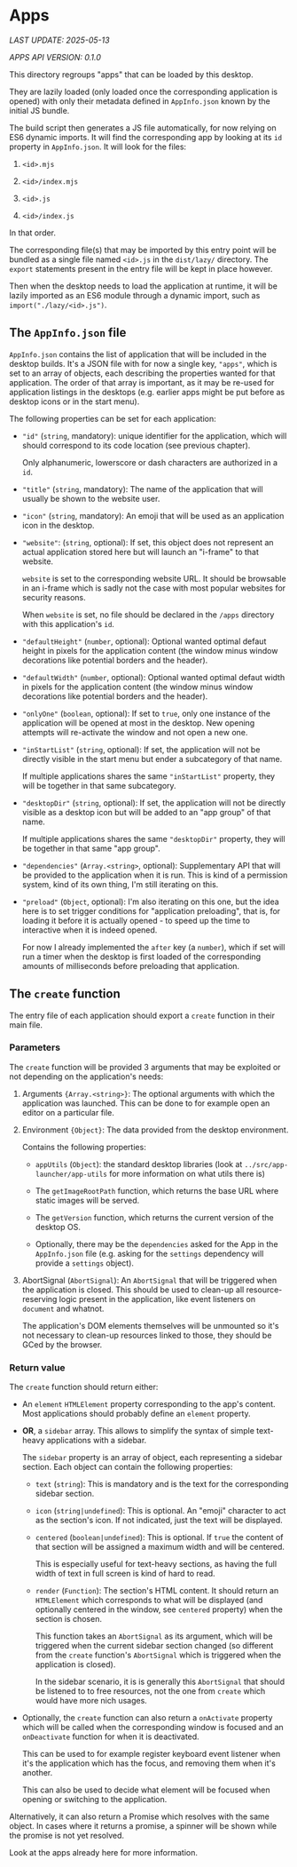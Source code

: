 # Apps

_LAST UPDATE: 2025-05-13_

_APPS API VERSION: 0.1.0_

This directory regroups "apps" that can be loaded by this desktop.

They are lazily loaded (only loaded once the corresponding application is
opened) with only their metadata defined in `AppInfo.json` known by the
initial JS bundle.

The build script then generates a JS file automatically, for now relying on ES6
dynamic imports. It will find the corresponding app by looking at its `id`
property in `AppInfo.json`. It will look for the files:

1. `<id>.mjs`

2. `<id>/index.mjs`

3. `<id>.js`

4. `<id>/index.js`

In that order.

The corresponding file(s) that may be imported by this entry point will be
bundled as a single file named `<id>.js` in the `dist/lazy/` directory.
The `export` statements present in the entry file will be kept in place
however.

Then when the desktop needs to load the application at runtime, it will be
lazily imported as an ES6 module through a dynamic import, such as
`import("./lazy/<id>.js")`.

## The `AppInfo.json` file

`AppInfo.json` contains the list of application that will be included in the
desktop builds. It's a JSON file with for now a single key, `"apps"`, which is
set to an array of objects, each describing the properties wanted for that
application. The order of that array is important, as it may be re-used for
application listings in the desktops (e.g. earlier apps might be put before
as desktop icons or in the start menu).

The following properties can be set for each application:

- `"id"` (`string`, mandatory): unique identifier for the application, which
  will should correspond to its code location (see previous chapter).

  Only alphanumeric, lowerscore or dash characters are authorized in a `id`.

- `"title"` (`string`, mandatory): The name of the application that will usually
  be shown to the website user.

- `"icon"` (`string`, mandatory): An emoji that will be used as an application
  icon in the desktop.

- `"website"`: (`string`, optional): If set, this object does not represent an
  actual application stored here but will launch an "i-frame" to that website.

  `website` is set to the corresponding website URL. It should be browsable in
  an i-frame which is sadly not the case with most popular websites for
  security reasons.

  When `website` is set, no file should be declared in the `/apps` directory
  with this application's `id`.

- `"defaultHeight"` (`number`, optional): Optional wanted optimal defaut height
  in pixels for the application content (the window minus window decorations
  like potential borders and the header).

- `"defaultWidth"` (`number`, optional): Optional wanted optimal defaut width
  in pixels for the application content (the window minus window decorations
  like potential borders and the header).

- `"onlyOne"` (`boolean`, optional): If set to `true`, only one instance of the
  application will be opened at most in the desktop. New opening attempts will
  re-activate the window and not open a new one.

- `"inStartList"` (`string`, optional): If set, the application will not be
  directly visible in the start menu but ender a subcategory of that name.

  If multiple applications shares the same `"inStartList"` property, they will
  be together in that same subcategory.

- `"desktopDir"` (`string`, optional): If set, the application will not be
  directly visible as a desktop icon but will be added to an "app group" of that
  name.

  If multiple applications shares the same `"desktopDir"` property, they will
  be together in that same "app group".

- `"dependencies"` (`Array.<string>`, optional): Supplementary API that will be
  provided to the application when it is run. This is kind of a permission
  system, kind of its own thing, I'm still iterating on this.

- `"preload"` (`Object`, optional): I'm also iterating on this one, but the idea
  here is to set trigger conditions for "application preloading", that is, for
  loading it before it is actually opened - to speed up the time to interactive
  when it is indeed opened.

  For now I already implemented the `after` key (a `number`), which if set will
  run a timer when the desktop is first loaded of the corresponding amounts of
  milliseconds before preloading that application.

## The `create` function

The entry file of each application should export a `create` function in their main
file.

### Parameters

The `create` function will be provided 3 arguments that may be exploited or not
depending on the application's needs:

1.  Arguments `{Array.<string>}`: The optional arguments with which the
    application was launched. This can be done to for example open an editor on
    a particular file.

2.  Environment `{Object}`: The data provided from the desktop environment.

    Contains the following properties:

    - `appUtils` (`Object`): the standard desktop libraries (look at
      `../src/app-launcher/app-utils` for more information on what utils there
      is)

    - The `getImageRootPath` function, which returns the base URL where static
      images will be served.

    - The `getVersion` function, which returns the current version of the
      desktop OS.

    - Optionally, there may be the `dependencies` asked for the App in the
      `AppInfo.json` file (e.g. asking for the `settings` dependency will provide
      a `settings` object).

3.  AbortSignal (`AbortSignal`): An `AbortSignal` that will be triggered when
    the application is closed. This should be used to clean-up all
    resource-reserving logic present in the application, like event listeners
    on `document` and whatnot.

    The application's DOM elements themselves will be unmounted so it's not
    necessary to clean-up resources linked to those, they should be GCed by
    the browser.

### Return value

The `create` function should return either:

- An `element` `HTMLElement` property corresponding to the app's content.
  Most applications should probably define an `element` property.

- **OR**, a `sidebar` array. This allows to simplify the syntax of simple
  text-heavy applications with a sidebar.

  The `sidebar` property is an array of object, each representing a sidebar
  section. Each object can contain the following properties:

  - `text` (`string`): This is mandatory and is the text for the corresponding
    sidebar section.

  - `icon` (`string|undefined`): This is optional. An "emoji" character to act
    as the section's icon. If not indicated, just the text will be displayed.

  - `centered` (`boolean|undefined`): This is optional. If `true` the content
    of that section will be assigned a maximum width and will be centered.

    This is especially useful for text-heavy sections, as having the full width
    of text in full screen is kind of hard to read.

  - `render` (`Function`): The section's HTML content. It should return an
    `HTMLElement` which corresponds to what will be displayed (and optionally
    centered in the window, see `centered` property) when the section is chosen.

    This function takes an `AbortSignal` as its argument, which will be
    triggered when the current sidebar section changed (so different from the
    `create` function's `AbortSignal` which is triggered when the application is
    closed).

    In the sidebar scenario, it is is generally this `AbortSignal` that should
    be listened to to free resources, not the one from `create` which would
    have more nich usages.

- Optionally, the `create` function can also return a `onActivate` property
  which will be called when the corresponding window is focused and an
  `onDeactivate` function for when it is deactivated.

  This can be used to for example register keyboard event listener when it's
  the application which has the focus, and removing them when it's another.

  This can also be used to decide what element will be focused when opening
  or switching to the application.

Alternatively, it can also return a Promise which resolves with the same object.
In cases where it returns a promise, a spinner will be shown while the promise
is not yet resolved.

Look at the apps already here for more information.
